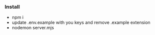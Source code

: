 ### Install
- npm i
- update .env.example with you keys and remove .example extension
- nodemon server.mjs